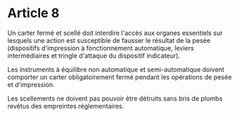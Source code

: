 # Article 8

Un carter fermé et scellé doit interdire l'accès aux organes essentiels sur lesquels une action est susceptible de fausser le résultat de la pesée (dispositifs d'impression à fonctionnement automatique, leviers intermédiaires et tringle d'attaque du dispositif indicateur).

Les instruments à équilibre non automatique et semi-automatique doivent comporter un carter obligatoirement fermé pendant les opérations de pesée et d'impression.

Les scellements ne doivent pas pouvoir être détruits sans bris de plombs revêtus des empreintes réglementaires.
